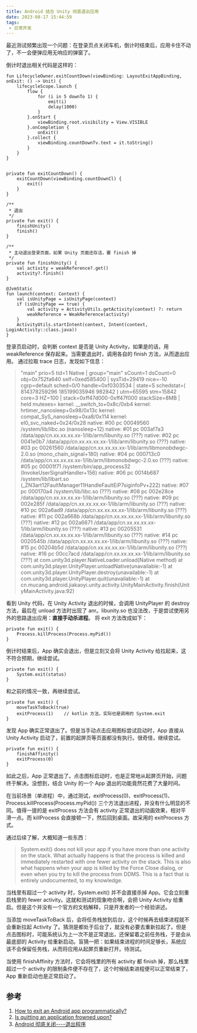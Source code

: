 ```yaml
---
title: Android 结合 Unity 彻底退出应用
date: 2023-08-17 15:44:59
tags:
 - 日常开发
---
```

最近测试频繁出现一个问题：在登录页点关闭车机，倒计时结束后，应用卡住不动了，不一会便弹应用无响应的弹窗了。

<!-- more -->

倒计时退出相关代码是这样的：
```
fun LifecycleOwner.exitCountDown(viewBinding: LayoutExitAppBinding, onExit: () -> Unit) {
    lifecycleScope.launch {
        flow {
            for (i in 5 downTo 1) {
                emit(i)
                delay(1000)
            }
        }.onStart {
            viewBinding.root.visibility = View.VISIBLE
        }.onCompletion {
            onExit()
        }.collect {
            viewBinding.countDownTv.text = it.toString()
        }
    }
}


private fun exitCountDown() {
    exitCountDown(viewBinding.countDownCl) {
        exit()
    }
}

/**
 * 退出
 */
private fun exit() {
    finishUnity()
    finish()
}

/**
 * 主动退出登录页面，如果 Unity 页面还存活，要 finish 掉
 */
private fun finishUnity() {
    val activity = weakReference?.get()
    activity?.finish()
}

@JvmStatic
fun launch(context: Context) {
    val isUnityPage = isUnityPage(context)
    if (isUnityPage == true) {
        val activity = ActivityUtils.getActivity(context) ?: return
        weakReference = WeakReference(activity)
    }
    ActivityUtils.startIntent(context, Intent(context, LoginActivity::class.java))
}
```
登录页启动时，会判断 context 是否是 Unity Activity，如果是的话，用 weakReference 保存起来。当需要退出时，调用各自的 finish 方法，从而退出应用。
通过拉取 trace 日志，发现如下信息：
> "main" prio=5 tid=1 Native
  | group="main" sCount=1 dsCount=0 obj=0x752fa640 self=0xed585400
  | sysTid=29419 nice=-10 cgrp=default sched=0/0 handle=0xf0303534
  | state=S schedstat=( 814378259296 185199035946 982842 ) utm=65595 stm=15842 core=3 HZ=100
  | stack=0xff47d000-0xff47f000 stackSize=8MB
  | held mutexes=
  kernel: __switch_to+0x8c/0xb4
  kernel: hrtimer_nanosleep+0x98/0x13c
  kernel: compat_SyS_nanosleep+0xa8/0x114
  kernel: el0_svc_naked+0x24/0x28
  native: #00 pc 00049560  /system/lib/libc.so (nanosleep+12)
  native: #01 pc 003af7a3  /data/app/cn.xx.xx.xx.xx-1/lib/arm/libunity.so (???)
  native: #02 pc 0041e0b7  /data/app/cn.xx.xx.xx.xx-1/lib/arm/libunity.so (???)
  native: #03 pc 00261560  /data/app/cn.xx.xx.xx.xx-1/lib/arm/libmonobdwgc-2.0.so (mono_chain_signal+180)
  native: #04 pc 000713c0  /data/app/cn.xx.xx.xx.xx-1/lib/arm/libmonobdwgc-2.0.so (???)
  native: #05 pc 00001f71  /system/bin/app_process32 (InvokeUserSignalHandler+156)
  native: #06 pc 0014b687  /system/lib/libart.so (_ZN3art12FaultManager11HandleFaultEiP7siginfoPv+222)
  native: #07 pc 000170a4  /system/lib/libc.so (???)
  native: #08 pc 002e28ce  /data/app/cn.xx.xx.xx.xx-1/lib/arm/libunity.so (???)
  native: #09 pc 002e285f  /data/app/cn.xx.xx.xx.xx-1/lib/arm/libunity.so (???)
  native: #10 pc 002a6ad9  /data/app/cn.xx.xx.xx.xx-1/lib/arm/libunity.so (???)
  native: #11 pc 002a668b  /data/app/cn.xx.xx.xx.xx-1/lib/arm/libunity.so (???)
  native: #12 pc 002a6671  /data/app/cn.xx.xx.xx.xx-1/lib/arm/libunity.so (???)
  native: #13 pc 00205531  /data/app/cn.xx.xx.xx.xx-1/lib/arm/libunity.so (???)
  native: #14 pc 0020545b  /data/app/cn.xx.xx.xx.xx-1/lib/arm/libunity.so (???)
  native: #15 pc 00204b5d  /data/app/cn.xx.xx.xx.xx-1/lib/arm/libunity.so (???)
  native: #16 pc 00cc7acd  /data/app/cn.xx.xx.xx.xx-1/lib/arm/libunity.so (???)
  at com.unity3d.player.NativeLoader.unload(Native method)
  at com.unity3d.player.UnityPlayer.unloadNative(unavailable:-1)
  at com.unity3d.player.UnityPlayer.destroy(unavailable:-1)
  at com.unity3d.player.UnityPlayer.quit(unavailable:-1)
  at cn.mucang.android.jiakaoyi.unity.activity.UnityMainActivity.finish(UnityMainActivity.java:92)

看到 Unity 代码，在 Unity Activity 退出的时候，会调用 UnityPlayer 的 destroy 方法，最后在 unload 方法时出现了 anr。libunity.so 也没法改，于是尝试使用另外的思路退出应用：**直接手动杀进程**。
将 exit 方法改成如下：
```
private fun exit() {
    Process.killProcess(Process.myPid())
}
```
倒计时结束后，App 确实会退出，但是立刻又会将 Unity Activity 给拉起来，这不符合预期，继续尝试。
```
private fun exit() {
    System.exit(status)
}
```
和之前的情况一致，再继续尝试。
```
private fun exit() {
    moveTaskToBack(true)
    exitProcess(1)    // kotlin 方法，实际也是调用的 System.exit
}
```
发现 App 确实正常退出了。但是当手动点击应用图标尝试启动时，App 直接从 Unity Activity 启动了，前置的起屏页等页面都没有执行。很奇怪，继续尝试。
```
private fun exit() {
    finishAffinity()
    exitProcess(0)
}
```
如此之后，App 正常退出了。点击图标启动时，也是正常地从起屏页开始，问题终于解决。没想到，结合 Unity 的一个 App 退出的功能竟然花费了大量时间。

在当前场景（单进程）中，通过测试，exitProcess(0)、exitProcess(1)、Process.killProcess(Process.myPid()) 三个方法退出进程，并没有什么明显的不同。值得一提的是 exitProcess 方法会有 activity 正常退出的动画效果，相对平滑一点。而 killProcess 会直接顿一下，然后回到桌面。故采用的 exitProcess 方式。

通过后续了解，大概知道一些东西：
> System.exit() does not kill your app if you have more than one activity on the stack. What actually happens is that the process is killed and immediately restarted with one fewer activity on the stack. This is also what happens when your app is killed by the Force Close dialog, or even when you try to kill the process from DDMS. This is a fact that is entirely undocumented, to my knowledge.

当栈里有超过一个 activity 时，System.exit() 并不会直接杀掉 App。它会立刻重启栈里的 fewer activity。这就和测试的现象吻合啊，会把 Unity Activity 给重启。但是这个并没有一个官方的文档解释，只是开发者的一个经验讲述。

当添加 moveTaskToBack 后，会将任务栈放到后台，这个时候再去结束进程就不会重新拉起 Activity 了。猜测是都处于后台了，就没有必要去重新拉起了。但是点击图标时，可能系统认为上一次不是正常退出，还保留着之前任务栈，于是会从最底部的 Activity 给重新启动。盲猜一把：如果结束进程的时间足够长，系统应该不会保留任务栈，从而将应用从起屏页重新打开。待测试。

当使用 finishAffinity 方法时，它会将栈里的所有 activity 都 finish 掉，那么栈里超过一个 activity 的限制条件便不存在了，这个时候结束进程便可以正常结束了，App 重新启动也是正常启动了。

## 参考
1. [How to exit an Android app programmatically?](https://stackoverflow.com/questions/17719634/how-to-exit-an-android-app-programmatically)
2. [Is quitting an application frowned upon?](https://stackoverflow.com/questions/2033914/is-quitting-an-application-frowned-upon)
3. [Android 彻底关闭----退出程序](https://blog.csdn.net/Chen_xiaobao/article/details/86641743)
